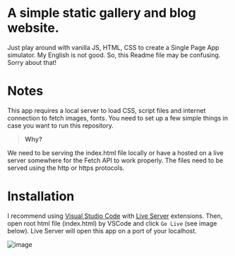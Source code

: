 # A simple static gallery and blog website.
Just play around with vanilla JS, HTML, CSS to create a Single Page App simulator. My English is not good. So, this Readme file may be confusing. Sorry about that!

# Notes
This app requires a local server to load CSS, script files and internet connection to fetch images, fonts. You need to set up a few simple things in case you want to run this repository.

> **Why?**

We need to be serving the index.html file locally or have a hosted on a live server somewhere for the Fetch API to work properly. The files need to be served using the http or https protocols.

# Installation
I recommend using [Visual Studio Code](https://code.visualstudio.com/download) with [Live Server](https://marketplace.visualstudio.com/items?itemName=ritwickdey.LiveServer) extensions. Then, open root html file (index.html) by VSCode and click `Go Live` (see image below). Live Server will open this app on a port of your localhost.

![image](https://user-images.githubusercontent.com/57087803/126066465-f65d116b-a660-4930-899e-68c02a856a02.png)
